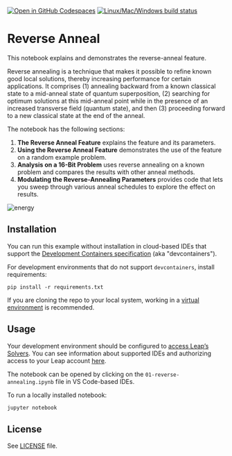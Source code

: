 [![Open in GitHub Codespaces](
  https://img.shields.io/badge/Open%20in%20GitHub%20Codespaces-333?logo=github)](
  https://codespaces.new/dwave-examples/reverse-annealing-notebook?quickstart=1)
[![Linux/Mac/Windows build status](
  https://circleci.com/gh/dwave-examples/reverse-annealing-notebook.svg?style=shield)](
  https://circleci.com/gh/dwave-examples/reverse-annealing-notebook)

# Reverse Anneal

This notebook explains and demonstrates the reverse-anneal feature.

Reverse annealing is a technique that makes it possible to refine known good local
solutions, thereby increasing performance for certain applications. It comprises
(1) annealing backward from a known classical state to a mid-anneal state of
quantum superposition, (2) searching for optimum solutions at this mid-anneal
point while in the presence of an increased transverse field (quantum state), and
then (3) proceeding forward to a new classical state at the end of the anneal.

The notebook has the following sections:

1. **The Reverse Anneal Feature** explains the feature and its parameters.
2. **Using the Reverse Anneal Feature** demonstrates the use of the feature on a
   random example problem.
3. **Analysis on a 16-Bit Problem** uses reverse annealing on a known problem and
   compares the results with other anneal methods.
4. **Modulating the Reverse-Annealing Parameters** provides code that lets you
   sweep through various anneal schedules to explore the effect on results.

![energy](images/16q_energy.png)

## Installation

You can run this example without installation in cloud-based IDEs that support 
the [Development Containers specification](https://containers.dev/supporting)
(aka "devcontainers").

For development environments that do not support ``devcontainers``, install 
requirements:

    pip install -r requirements.txt

If you are cloning the repo to your local system, working in a 
[virtual environment](https://docs.python.org/3/library/venv.html) is 
recommended.

## Usage

Your development environment should be configured to 
[access Leap’s Solvers](https://docs.ocean.dwavesys.com/en/stable/overview/sapi.html).
You can see information about supported IDEs and authorizing access to your 
Leap account [here](https://docs.dwavesys.com/docs/latest/doc_leap_dev_env.html).  

The notebook can be opened by clicking on the 
``01-reverse-annealing.ipynb`` file in VS Code-based IDEs. 

To run a locally installed notebook:

```bash
jupyter notebook
```

## License

See [LICENSE](LICENSE.md) file.
